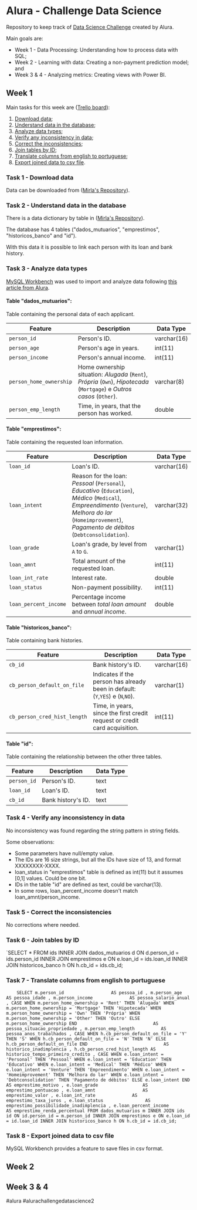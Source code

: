 # Alura - Challenge Data Science

Repository to keep track of [Data Science Challenge](https://www.alura.com.br/challenges/dados?host=https://cursos.alura.com.br) created by Alura.

Main goals are:
* Week 1 - Data Processing: Understanding how to process data with SQL;
* Week 2 - Learning with data: Creating a non-payment prediction model; and
* Week 3 & 4 - Analyzing metrics: Creating views with Power BI.

## Week 1
Main tasks for this week are ([Trello board](https://trello.com/b/wjOlcef2/challenge-dados-semana-1)):
1. [Download data](https://github.com/brunavasques/Alura-Challenge-Data-Science/edit/main/README.md#task-1---download-data);
2. [Understand data in the database](https://github.com/brunavasques/Alura-Challenge-Data-Science/edit/main/README.md#task-2---understand-data-in-the-database);
3. [Analyze data types](https://github.com/brunavasques/Alura-Challenge-Data-Science/edit/main/README.md#task-3---analyze-data-types);
4. [Verify any inconsistency in data](https://github.com/brunavasques/Alura-Challenge-Data-Science/edit/main/README.md#task-4---verify-any-inconsistency-in-data);
5. [Correct the inconsistencies](https://github.com/brunavasques/Alura-Challenge-Data-Science/edit/main/README.md#task-5---correct-the-inconsistencies);
6. [Join tables by ID](https://github.com/brunavasques/Alura-Challenge-Data-Science/edit/main/README.md#task-6---join-tables-by-id);
7. [Translate columns from english to portuguese](https://github.com/brunavasques/Alura-Challenge-Data-Science/edit/main/README.md#task-7---translate-columns-from-english-to-portuguese);
8. [Export joined data to csv file](https://github.com/brunavasques/Alura-Challenge-Data-Science/edit/main/README.md#task-8---export-joined-data-to-csv-file).

### Task 1 - Download data
Data can be downloaded from ([Mirla's Repository](https://github.com/Mirlaa/Challenge-Data-Science-1ed)).

### Task 2 - Understand data in the database
There is a data dictionary by table in ([Mirla's Repository](https://github.com/Mirlaa/Challenge-Data-Science-1ed)).

The database has 4 tables ("dados_mutuarios", "emprestimos", "historicos_banco" and "id").

With this data it is possible to link each person with its loan and bank history.

### Task 3 - Analyze data types
[MySQL Workbench](https://dev.mysql.com/downloads/workbench/) was used to import and analyze data following [this article from Alura](https://www.alura.com.br/artigos/restaurar-backup-banco-de-dados-mysql).

#### Table "dados_mutuarios":

Table containing the personal data of each applicant.

| Feature | Description | Data Type |
| --- | --- | --- |
|`person_id`| Person's ID. | varchar(16) |
| `person_age` | Person's age in years. | int(11) |
| `person_income` | Person's annual income. | int(11) |
| `person_home_ownership` | Home ownership situation: *Alugada* (`Rent`), *Própria* (`Own`), *Hipotecada* (`Mortgage`) e *Outros casos* (`Other`). | varchar(8) |
| `person_emp_length` | Time, in years, that the person has worked. | double |

#### Table "emprestimos":

Table containing the requested loan information.

| Feature | Description | Data Type |
| --- | --- | --- |
|`loan_id`| Loan's ID. | varchar(16)
| `loan_intent` | Reason for the loan: *Pessoal* (`Personal`), *Educativo* (`Education`), *Médico* (`Medical`), *Empreendimento* (`Venture`), *Melhora do lar* (`Homeimprovement`), *Pagamento de débitos* (`Debtconsolidation`). | varchar(32) |
| `loan_grade` | Loan's grade, by level from `A` to `G`. | varchar(1) |
| `loan_amnt` | Total amount of the requested loan. | int(11) |
| `loan_int_rate` | Interest rate. | double |
| `loan_status` | Non-payment possibility. | int(11) |
| `loan_percent_income` | Percentage income between *total loan amount* and *annual income*. | double |

#### Table "historicos_banco":

Table containing bank histories.

| Feature | Description | Data Type |
| --- | --- | --- |
|`cb_id`| Bank history's ID. | varchar(16) |
| `cb_person_default_on_file` | Indicates if the person has already been in default: (`Y`,`YES`) e (`N`,`NO`). | varchar(1) |
| `cb_person_cred_hist_length` | Time, in years, since the first credit request or credit card acquisition. | int(11) |

#### Table "id":

Table containing the relationship between the other three tables.

| Feature | Description | Data Type |
| --- | --- | --- |
|`person_id`| Person's ID. | text |
|`loan_id`| Loan's ID. | text |
|`cb_id`| Bank history's ID. | text |

### Task 4 - Verify any inconsistency in data
No inconsistency was found regarding the string pattern in string fields.

Some observations:
  * Some parameters have null/empty value.
  * The IDs are 16 size strings, but all the IDs have size of 13, and format XXXXXXXX-XXXX.
  * loan_status in "emprestimos" table is defined as int(11) but it assumes [0,1] values. Could be one bit.
  * IDs in the table "id" are defined as text, could be varchar(13).
  * In some rows, loan_percent_income doesn't match loan_amnt/person_income.

### Task 5 - Correct the inconsistencies
No corrections where needed.

### Task 6 - Join tables by ID

`SELECT * FROM ids
INNER JOIN dados_mutuarios d ON d.person_id = ids.person_id
INNER JOIN emprestimos e ON e.loan_id = ids.loan_id
INNER JOIN historicos_banco h ON h.cb_id = ids.cb_id;

### Task 7 - Translate columns from english to portuguese

`    SELECT m.person_id                  AS pessoa_id
     , m.person_age                 AS pessoa_idade
     , m.person_income              AS pessoa_salario_anual
     , CASE
           WHEN m.person_home_ownership = 'Rent' THEN 'Alugada'
           WHEN m.person_home_ownership = 'Mortgage' THEN 'Hipotecada'
           WHEN m.person_home_ownership = 'Own' THEN 'Própria'
           WHEN m.person_home_ownership = 'Other' THEN 'Outro'
           ELSE m.person_home_ownership
    END                             AS pessoa_situacao_propriedade
     , m.person_emp_length          AS pessoa_anos_trabalhados
     , CASE
           WHEN h.cb_person_default_on_file = 'Y' THEN 'S'
           WHEN h.cb_person_default_on_file = 'N' THEN 'N'
           ELSE h.cb_person_default_on_file
    END                             AS historico_inadimplencia
     , h.cb_person_cred_hist_length AS historico_tempo_primeiro_credito
     , CASE
           WHEN e.loan_intent = 'Personal' THEN 'Pessoal'
           WHEN e.loan_intent = 'Education' THEN 'Educativo'
           WHEN e.loan_intent = 'Medical' THEN 'Médico'
           WHEN e.loan_intent = 'Venture' THEN 'Empreendimento'
           WHEN e.loan_intent = 'Homeimprovement' THEN 'Melhora do lar'
           WHEN e.loan_intent = 'Debtconsolidation' THEN 'Pagamento de débitos'
           ELSE e.loan_intent
    END                             AS emprestimo_motivo
     , e.loan_grade                 AS emprestimo_pontuacao
     , e.loan_amnt                  AS emprestimo_valor
     , e.loan_int_rate              AS emprestimo_taxa_juros
     , e.loan_status                AS emprestimo_possibilidade_inadimplencia
     , e.loan_percent_income        AS emprestimo_renda_percentual
FROM dados_mutuarios m
         INNER JOIN ids id ON id.person_id = m.person_id
         INNER JOIN emprestimos e ON e.loan_id = id.loan_id
         INNER JOIN historicos_banco h ON h.cb_id = id.cb_id;`


### Task 8 - Export joined data to csv file

MySQL Workbench provides a feature to save files in csv format.

## Week 2

## Week 3 & 4

#alura #alurachallengedatascience2

